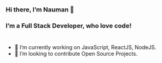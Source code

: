 ### Hi there, I’m Nauman 👋

### I’m a Full Stack Developer, who love code!
#
- 🔭 I’m currently working on JavaScript, ReactJS, NodeJS.
- 🌱 I’m looking to contribute Open Source Projects.
